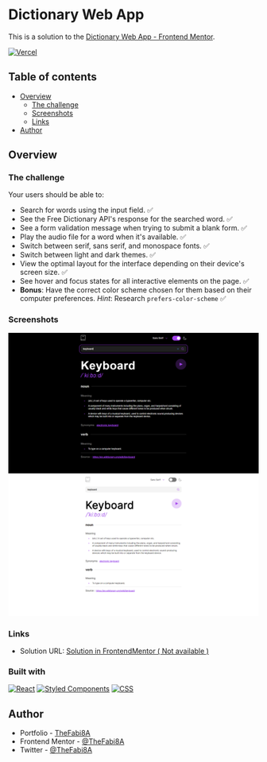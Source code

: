# Dictionary Web App

This is a solution to the [Dictionary Web App - Frontend Mentor](https://www.frontendmentor.io/challenges/dictionary-web-app-h5wwnyuKFL).

[![Vercel](https://img.shields.io/badge/site_live-000?style=for-the-badge&logo=vercel&logoColor=black&labelColor=fff)](https://dictionary-web-app-thefabi8a.vercel.app/)

## Table of contents

- [Overview](#overview)
  - [The challenge](#the-challenge)
  - [Screenshots](#screenshots)
  - [Links](#links)
- [Author](#author)

## Overview

### The challenge

Your users should be able to:

- Search for words using the input field. ✅
- See the Free Dictionary API's response for the searched word. ✅
- See a form validation message when trying to submit a blank form. ✅
- Play the audio file for a word when it's available. ✅
- Switch between serif, sans serif, and monospace fonts. ✅
- Switch between light and dark themes. ✅
- View the optimal layout for the interface depending on their device's screen size. ✅
- See hover and focus states for all interactive elements on the page. ✅
- **Bonus**: Have the correct color scheme chosen for them based on their computer preferences. _Hint_: Research `prefers-color-scheme` ✅

### Screenshots

![](/screenshot-dark.png)
![](/screenshot-light.png)

### Links

- Solution URL: [Solution in FrontendMentor ( Not available )]()

### Built with

[![React](https://img.shields.io/badge/react-61DAFB?style=for-the-badge&logo=react&logoColor=white&labelColor=101010)]()
[![Styled Components](https://img.shields.io/badge/styled_components-DB7093?style=for-the-badge&logo=styled-components&logoColor=white&labelColor=101010)]()
[![CSS](https://img.shields.io/badge/css3-1572B6?style=for-the-badge&logo=css3&logoColor=white&labelColor=101010)]()

## Author

- Portfolio - [TheFabi8A](https://www.thefabi8a.dev)
- Frontend Mentor - [@TheFabi8A](https://www.frontendmentor.io/profile/TheFabi8A)
- Twitter - [@TheFabi8A](https://twitter.com/TheFabi8ADev)
